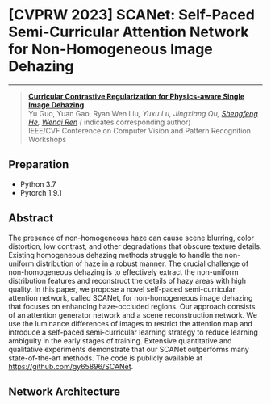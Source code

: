 # [CVPRW 2023] SCANet: Self-Paced Semi-Curricular Attention Network for Non-Homogeneous Image Dehazing

---
>**[Curricular Contrastive Regularization for Physics-aware Single Image Dehazing](http://arxiv.org/abs/2304.08444)**<br>  Yu Guo, Yuan Gao, Ryan Wen Liu<sup>*</sup>, Yuxu Lu, Jingxiang Qu, [Shengfeng He](http://www.shengfenghe.com/), [Wenqi Ren](https://it.ouc.edu.cn/djy_23898/main.htm) (* indicates corresponding author)<br>
>IEEE/CVF Conference on Computer Vision and Pattern Recognition Workshops

## Preparation

- Python 3.7
- Pytorch 1.9.1

## Abstract
The presence of non-homogeneous haze can cause scene blurring, color distortion, low contrast, and other degradations that obscure texture details. Existing homogeneous dehazing methods struggle to handle the non-uniform distribution of haze in a robust manner. The crucial challenge of non-homogeneous dehazing is to effectively extract the non-uniform distribution features and reconstruct the details of hazy areas with high quality. In this paper, we propose a novel self-paced semi-curricular attention network, called SCANet, for non-homogeneous image dehazing that focuses on enhancing haze-occluded regions. Our approach consists of an attention generator network and a scene reconstruction network. We use the luminance differences of images to restrict the attention map and introduce a self-paced semi-curricular learning strategy to reduce learning ambiguity in the early stages of training. Extensive quantitative and qualitative experiments demonstrate that our SCANet outperforms many state-of-the-art methods. The code is publicly available at https://github.com/gy65896/SCANet.


## Network Architecture
